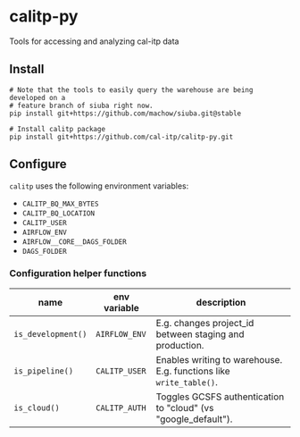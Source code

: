 # calitp-py
Tools for accessing and analyzing cal-itp data

## Install

```
# Note that the tools to easily query the warehouse are being developed on a
# feature branch of siuba right now.
pip install git+https://github.com/machow/siuba.git@stable

# Install calitp package
pip install git+https://github.com/cal-itp/calitp-py.git
```

## Configure

`calitp` uses the following environment variables:

* `CALITP_BQ_MAX_BYTES`
* `CALITP_BQ_LOCATION`
* `CALITP_USER`
* `AIRFLOW_ENV`
* `AIRFLOW__CORE__DAGS_FOLDER`
* `DAGS_FOLDER`

### Configuration helper functions

| name | env variable | description |
| ---- | ------------ | ----------- |
| `is_development()` | `AIRFLOW_ENV` | E.g. changes project_id between staging and production. |
| `is_pipeline()` | `CALITP_USER` | Enables writing to warehouse. E.g. functions like `write_table()`. |
| `is_cloud()` | `CALITP_AUTH` | Toggles GCSFS authentication to "cloud" (vs "google_default"). |
